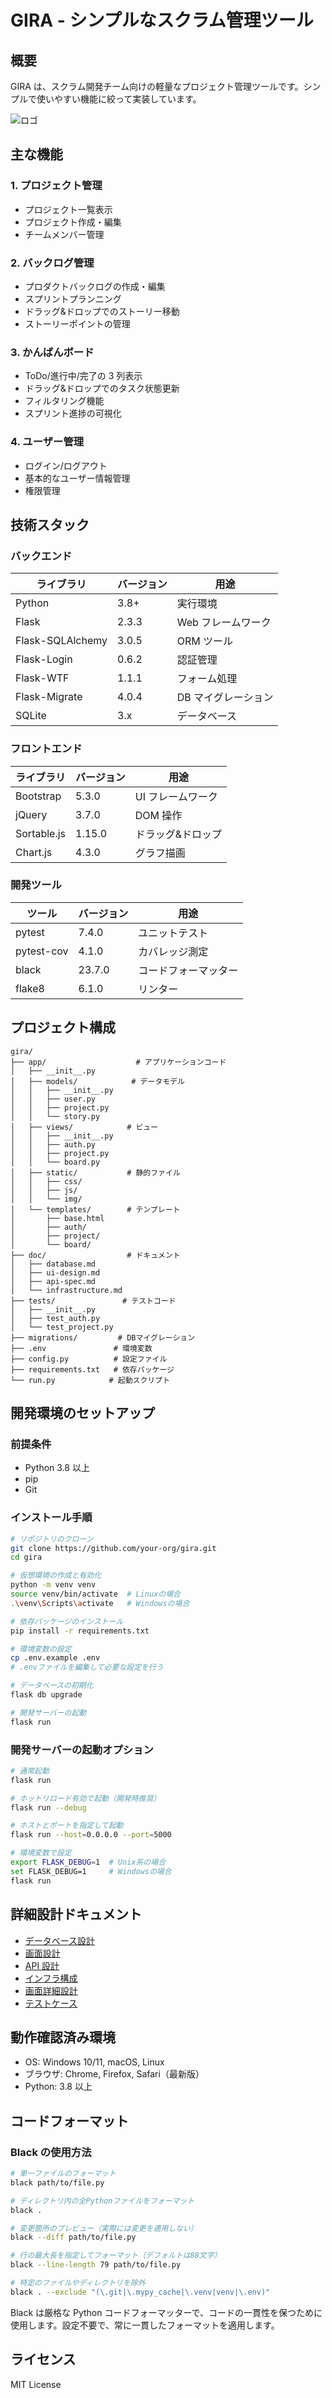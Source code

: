 # GIRA - シンプルなスクラム管理ツール

## 概要

GIRA は、スクラム開発チーム向けの軽量なプロジェクト管理ツールです。シンプルで使いやすい機能に絞って実装しています。

![ロゴ](doc/image/logo.png)

## 主な機能

### 1. プロジェクト管理

- プロジェクト一覧表示
- プロジェクト作成・編集
- チームメンバー管理

### 2. バックログ管理

- プロダクトバックログの作成・編集
- スプリントプランニング
- ドラッグ&ドロップでのストーリー移動
- ストーリーポイントの管理

### 3. かんばんボード

- ToDo/進行中/完了の 3 列表示
- ドラッグ&ドロップでのタスク状態更新
- フィルタリング機能
- スプリント進捗の可視化

### 4. ユーザー管理

- ログイン/ログアウト
- 基本的なユーザー情報管理
- 権限管理

## 技術スタック

### バックエンド

| ライブラリ       | バージョン | 用途                |
| ---------------- | ---------- | ------------------- |
| Python           | 3.8+       | 実行環境            |
| Flask            | 2.3.3      | Web フレームワーク  |
| Flask-SQLAlchemy | 3.0.5      | ORM ツール          |
| Flask-Login      | 0.6.2      | 認証管理            |
| Flask-WTF        | 1.1.1      | フォーム処理        |
| Flask-Migrate    | 4.0.4      | DB マイグレーション |
| SQLite           | 3.x        | データベース        |

### フロントエンド

| ライブラリ  | バージョン | 用途              |
| ----------- | ---------- | ----------------- |
| Bootstrap   | 5.3.0      | UI フレームワーク |
| jQuery      | 3.7.0      | DOM 操作          |
| Sortable.js | 1.15.0     | ドラッグ&ドロップ |
| Chart.js    | 4.3.0      | グラフ描画        |

### 開発ツール

| ツール     | バージョン | 用途                 |
| ---------- | ---------- | -------------------- |
| pytest     | 7.4.0      | ユニットテスト       |
| pytest-cov | 4.1.0      | カバレッジ測定       |
| black      | 23.7.0     | コードフォーマッター |
| flake8     | 6.1.0      | リンター             |

## プロジェクト構成

```
gira/
├── app/                    # アプリケーションコード
│   ├── __init__.py
│   ├── models/            # データモデル
│   │   ├── __init__.py
│   │   ├── user.py
│   │   ├── project.py
│   │   └── story.py
│   ├── views/            # ビュー
│   │   ├── __init__.py
│   │   ├── auth.py
│   │   ├── project.py
│   │   └── board.py
│   ├── static/           # 静的ファイル
│   │   ├── css/
│   │   ├── js/
│   │   └── img/
│   └── templates/        # テンプレート
│       ├── base.html
│       ├── auth/
│       ├── project/
│       └── board/
├── doc/                  # ドキュメント
│   ├── database.md
│   ├── ui-design.md
│   ├── api-spec.md
│   └── infrastructure.md
├── tests/               # テストコード
│   ├── __init__.py
│   ├── test_auth.py
│   └── test_project.py
├── migrations/         # DBマイグレーション
├── .env               # 環境変数
├── config.py          # 設定ファイル
├── requirements.txt   # 依存パッケージ
└── run.py            # 起動スクリプト
```

## 開発環境のセットアップ

### 前提条件

- Python 3.8 以上
- pip
- Git

### インストール手順

```bash
# リポジトリのクローン
git clone https://github.com/your-org/gira.git
cd gira

# 仮想環境の作成と有効化
python -m venv venv
source venv/bin/activate  # Linuxの場合
.\venv\Scripts\activate   # Windowsの場合

# 依存パッケージのインストール
pip install -r requirements.txt

# 環境変数の設定
cp .env.example .env
# .envファイルを編集して必要な設定を行う

# データベースの初期化
flask db upgrade

# 開発サーバーの起動
flask run
```

### 開発サーバーの起動オプション

```bash
# 通常起動
flask run

# ホットリロード有効で起動（開発時推奨）
flask run --debug

# ホストとポートを指定して起動
flask run --host=0.0.0.0 --port=5000

# 環境変数で設定
export FLASK_DEBUG=1  # Unix系の場合
set FLASK_DEBUG=1     # Windowsの場合
flask run
```

## 詳細設計ドキュメント

- [データベース設計](doc/database.md)
- [画面設計](doc/ui-design.md)
- [API 設計](doc/api-spec.md)
- [インフラ構成](doc/infrastructure.md)
- [画面詳細設計](doc/screen-design-detail.md)
- [テストケース](doc/test-cases.md)

## 動作確認済み環境

- OS: Windows 10/11, macOS, Linux
- ブラウザ: Chrome, Firefox, Safari（最新版）
- Python: 3.8 以上

## コードフォーマット

### Black の使用方法

```bash
# 単一ファイルのフォーマット
black path/to/file.py

# ディレクトリ内の全Pythonファイルをフォーマット
black .

# 変更箇所のプレビュー（実際には変更を適用しない）
black --diff path/to/file.py

# 行の最大長を指定してフォーマット（デフォルトは88文字）
black --line-length 79 path/to/file.py

# 特定のファイルやディレクトリを除外
black . --exclude "(\.git|\.mypy_cache|\.venv|venv|\.env)"
```

Black は厳格な Python コードフォーマッターで、コードの一貫性を保つために使用します。設定不要で、常に一貫したフォーマットを適用します。

## ライセンス

MIT License
